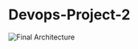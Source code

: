 # Devops-Project-2

![Final Architecture](https://github.com/pramodneu/devops-project-2/assets/114458145/fb8d5c8e-3033-4081-86fb-f6e0a11a90ab)
